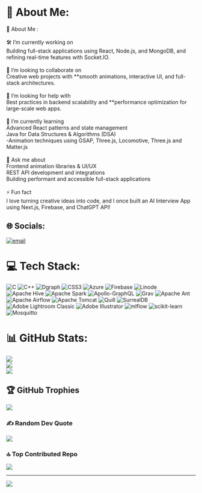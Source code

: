# 💫 About Me:
🧠 About Me :<br><br>🛠️ I’m currently working on<br>Building full-stack applications using React, Node.js, and MongoDB, and refining real-time features with Socket.IO.<br><br>🤝 I’m looking to collaborate on<br>Creative web projects with **smooth animations, interactive UI, and full-stack architectures.<br><br>🙋 I’m looking for help with<br>Best practices in backend scalability and **performance optimization for large-scale web apps.<br><br>🌱 I’m currently learning<br>Advanced React patterns and state management<br>Java for Data Structures & Algorithms (DSA)<br>-Animation techniques using GSAP, Three.js, Locomotive, Three.js and Matter.js<br><br>💬 Ask me about<br>Frontend animation libraries & UI/UX<br>REST API development and integrations<br>Building performant and accessible full-stack applications<br><br>⚡ Fun fact<br>I love turning creative ideas into code, and I once built an AI Interview App using Next.js, Firebase, and ChatGPT API!


## 🌐 Socials:
[![email](https://img.shields.io/badge/Email-D14836?logo=gmail&logoColor=white)](mailto:divyanshduttaroy023@gmail.com) 

# 💻 Tech Stack:
![C](https://img.shields.io/badge/c-%2300599C.svg?style=for-the-badge&logo=c&logoColor=white) ![C++](https://img.shields.io/badge/c++-%2300599C.svg?style=for-the-badge&logo=c%2B%2B&logoColor=white) ![Dgraph](https://img.shields.io/badge/dgraph-%23E50695.svg?style=for-the-badge&logo=dgraph&logoColor=white) ![CSS3](https://img.shields.io/badge/css3-%231572B6.svg?style=for-the-badge&logo=css3&logoColor=white) ![Azure](https://img.shields.io/badge/azure-%230072C6.svg?style=for-the-badge&logo=microsoftazure&logoColor=white) ![Firebase](https://img.shields.io/badge/firebase-%23039BE5.svg?style=for-the-badge&logo=firebase) ![Linode](https://img.shields.io/badge/linode-00A95C?style=for-the-badge&logo=linode&logoColor=white) ![Apache Hive](https://img.shields.io/badge/Apache%20Hive-FDEE21?style=for-the-badge&logo=apachehive&logoColor=black) ![Apache Spark](https://img.shields.io/badge/Apache%20Spark-FDEE21?style=for-the-badge&logo=apachespark&logoColor=black) ![Apollo-GraphQL](https://img.shields.io/badge/-ApolloGraphQL-311C87?style=for-the-badge&logo=apollo-graphql) ![Grav](https://img.shields.io/badge/grav-%23FFFFFF.svg?style=for-the-badge&logo=grav&logoColor=221E1F) ![Apache Ant](https://img.shields.io/badge/Apache%20Ant-A81C7D?style=for-the-badge&logo=Apache%20Ant&logoColor=white) ![Apache Airflow](https://img.shields.io/badge/Apache%20Airflow-017CEE?style=for-the-badge&logo=Apache%20Airflow&logoColor=white) ![Apache Tomcat](https://img.shields.io/badge/apache%20tomcat-%23F8DC75.svg?style=for-the-badge&logo=apache-tomcat&logoColor=black) ![Quill](https://img.shields.io/badge/Quill-52B0E7?style=for-the-badge&logo=apache&logoColor=white) ![SurrealDB](https://img.shields.io/badge/SurrealDB-FF00A0?style=for-the-badge&logo=surrealdb&logoColor=white) ![Adobe Lightroom Classic](https://img.shields.io/badge/Adobe%20Lightroom%20Classic-31A8FF.svg?style=for-the-badge&logo=Adobe%20Lightroom%20Classic&logoColor=white) ![Adobe Illustrator](https://img.shields.io/badge/adobe%20illustrator-%23FF9A00.svg?style=for-the-badge&logo=adobe%20illustrator&logoColor=white) ![mlflow](https://img.shields.io/badge/mlflow-%23d9ead3.svg?style=for-the-badge&logo=numpy&logoColor=blue) ![scikit-learn](https://img.shields.io/badge/scikit--learn-%23F7931E.svg?style=for-the-badge&logo=scikit-learn&logoColor=white) ![Mosquitto](https://img.shields.io/badge/mosquitto-%233C5280.svg?style=for-the-badge&logo=eclipsemosquitto&logoColor=white)
# 📊 GitHub Stats:
![](https://github-readme-stats.vercel.app/api?username=Divy-colb&theme=merko&hide_border=false&include_all_commits=true&count_private=true)<br/>
![](https://nirzak-streak-stats.vercel.app/?user=Divy-colb&theme=merko&hide_border=false)<br/>
![](https://github-readme-stats.vercel.app/api/top-langs/?username=Divy-colb&theme=merko&hide_border=false&include_all_commits=true&count_private=true&layout=compact)

## 🏆 GitHub Trophies
![](https://github-profile-trophy.vercel.app/?username=Divy-colb&theme=radical&no-frame=false&no-bg=false&margin-w=4)

### ✍️ Random Dev Quote
![](https://quotes-github-readme.vercel.app/api?type=horizontal&theme=radical)

### 🔝 Top Contributed Repo
![](https://github-contributor-stats.vercel.app/api?username=Divy-colb&limit=5&theme=dark&combine_all_yearly_contributions=true)

---
[![](https://visitcount.itsvg.in/api?id=Divy-colb&icon=0&color=0)](https://visitcount.itsvg.in)

<!-- Proudly created with GPRM ( https://gprm.itsvg.in ) -->
